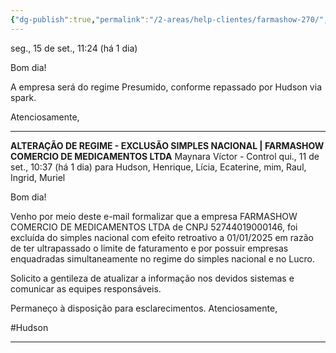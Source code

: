 ```yaml
---
{"dg-publish":true,"permalink":"/2-areas/help-clientes/farmashow-270/","dgPassFrontmatter":true,"created":"2025-09-12T16:59:27.674-03:00","updated":"2025-09-16T18:33:53.914-03:00"}
---
```



seg., 15 de set., 11:24 (há 1 dia)

Bom dia! 

A empresa será do regime Presumido, conforme repassado por Hudson via spark. 
 
Atenciosamente,

____
**ALTERAÇÃO DE REGIME - EXCLUSÃO SIMPLES NACIONAL | FARMASHOW COMERCIO DE MEDICAMENTOS LTDA**
Maynara Víctor - Control
qui., 11 de set., 10:37 (há 1 dia)
para Hudson, Henrique, Lícia, Ecaterine, mim, Raul, Ingrid, Muriel

Bom dia! 

Venho por meio deste e-mail formalizar que a empresa FARMASHOW COMERCIO DE MEDICAMENTOS LTDA de CNPJ 52744019000146, foi excluída do simples nacional com efeito retroativo a 01/01/2025 em razão de ter ultrapassado o limite de faturamento e por possuir empresas enquadradas simultaneamente no regime do simples nacional e no Lucro. 

Solicito a gentileza de atualizar a informação nos devidos sistemas e comunicar as equipes responsáveis.

Permaneço à disposição para esclarecimentos.
Atenciosamente,

#Hudson 

_____
